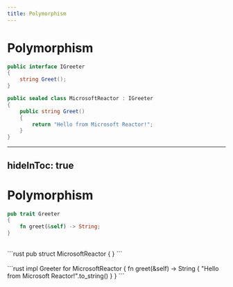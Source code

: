 ```yaml
---
title: Polymorphism
---
```


<!------------------------------------------------------------------------------>
<!-- Polymorphism -->
<!------------------------------------------------------------------------------>

# Polymorphism <MarkerCSharp />

```csharp {1-4|6-12}
public interface IGreeter 
{
    string Greet();
}

public sealed class MicrosoftReactor : IGreeter
{
    public string Greet()
    {
        return "Hello from Microsoft Reactor!";
    }
}
```

---
hideInToc: true
---

# Polymorphism <MarkerRust />

```rust
pub trait Greeter
{
    fn greet(&self) -> String;
}
```

<div v-click>
<br />
```rust
pub struct MicrosoftReactor { }
```
</div>

<div v-click>
<br />
```rust
impl Greeter for MicrosoftReactor 
{
    fn greet(&self) -> String {
        "Hello from Microsoft Reactor!".to_string()
    }
}
```
</div>